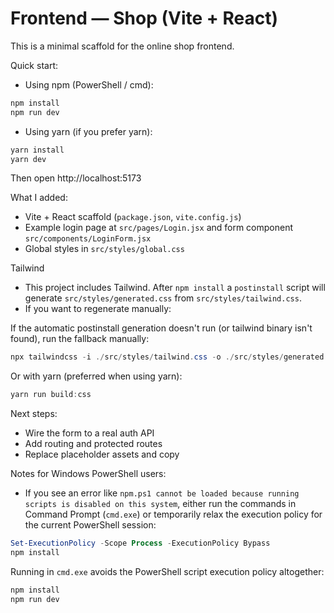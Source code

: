 # Frontend — Shop (Vite + React)

This is a minimal scaffold for the online shop frontend.

Quick start:

- Using npm (PowerShell / cmd):

```powershell
npm install
npm run dev
```

- Using yarn (if you prefer yarn):

```powershell
yarn install
yarn dev
```

Then open http://localhost:5173

What I added:
- Vite + React scaffold (`package.json`, `vite.config.js`)
- Example login page at `src/pages/Login.jsx` and form component `src/components/LoginForm.jsx`
- Global styles in `src/styles/global.css`

Tailwind
 - This project includes Tailwind. After `npm install` a `postinstall` script will generate `src/styles/generated.css` from `src/styles/tailwind.css`.
 - If you want to regenerate manually:

If the automatic postinstall generation doesn't run (or tailwind binary isn't found), run the fallback manually:

```powershell
npx tailwindcss -i ./src/styles/tailwind.css -o ./src/styles/generated.css --minify
```

Or with yarn (preferred when using yarn):

```powershell
yarn run build:css
```

Next steps:
- Wire the form to a real auth API
- Add routing and protected routes
- Replace placeholder assets and copy

Notes for Windows PowerShell users:

- If you see an error like `npm.ps1 cannot be loaded because running scripts is disabled on this system`, either run the commands in Command Prompt (`cmd.exe`) or temporarily relax the execution policy for the current PowerShell session:

```powershell
Set-ExecutionPolicy -Scope Process -ExecutionPolicy Bypass
npm install
```

Running in `cmd.exe` avoids the PowerShell script execution policy altogether:

```cmd
npm install
npm run dev
```
